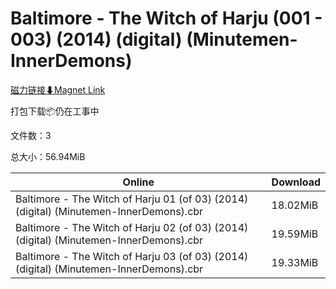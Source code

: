 # Baltimore - The Witch of Harju (001 - 003) (2014) (digital) (Minutemen-InnerDemons)

[磁力链接⬇Magnet Link](magnet:?xt=urn:btih:4fcaf8a494388cac21aa9ca3377f1fe23db2ea47&dn=Baltimore%20-%20The%20Witch%20of%20Harju%20%28001%20-%20003%29%20%282014%29%20%28digital%29%20%28Minutemen-InnerDemons%29)

打包下载📦仍在工事中

文件数：3

总大小：56.94MiB

Online | Download
--- | ---
Baltimore - The Witch of Harju 01 (of 03) (2014) (digital) (Minutemen-InnerDemons).cbr | 18.02MiB
Baltimore - The Witch of Harju 02 (of 03) (2014) (digital) (Minutemen-InnerDemons).cbr | 19.59MiB
Baltimore - The Witch of Harju 03 (of 03) (2014) (digital) (Minutemen-InnerDemons).cbr | 19.33MiB